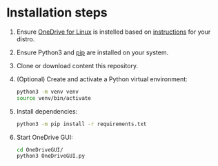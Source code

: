 # Installation steps

1) Ensure [OneDrive for Linux](https://abraunegg.github.io/) is instelled based on [instructions](https://github.com/abraunegg/onedrive/blob/master/docs/INSTALL.md) for your distro. 
1) Ensure Python3 and [pip](https://pip.pypa.io/en/stable/installation/) are installed on your system. 
1) Clone or download content this repository.
1) (Optional) Create and activate a Python virtual environment:
	```sh
	python3 -m venv venv
	source venv/bin/activate
	```
1) Install dependencies:
	```sh
	python3 -m pip install -r requirements.txt
	```

1) Start OneDrive GUI:
    ```sh
    cd OneDriveGUI/
    python3 OneDriveGUI.py
    ```
